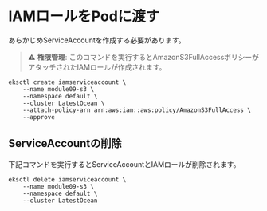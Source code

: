 # IAMロールをPodに渡す

あらかじめServiceAccountを作成する必要があります。

> :warning: **権限管理**: このコマンドを実行するとAmazonS3FullAccessポリシーがアタッチされたIAMロールが作成されます。

```
eksctl create iamserviceaccount \
    --name module09-s3 \
    --namespace default \
    --cluster LatestOcean \
    --attach-policy-arn arn:aws:iam::aws:policy/AmazonS3FullAccess \
    --approve
```

## ServiceAccountの削除

下記コマンドを実行するとServiceAccountとIAMロールが削除されます。
```
eksctl delete iamserviceaccount \
    --name module09-s3 \
    --namespace default \
    --cluster LatestOcean
```
